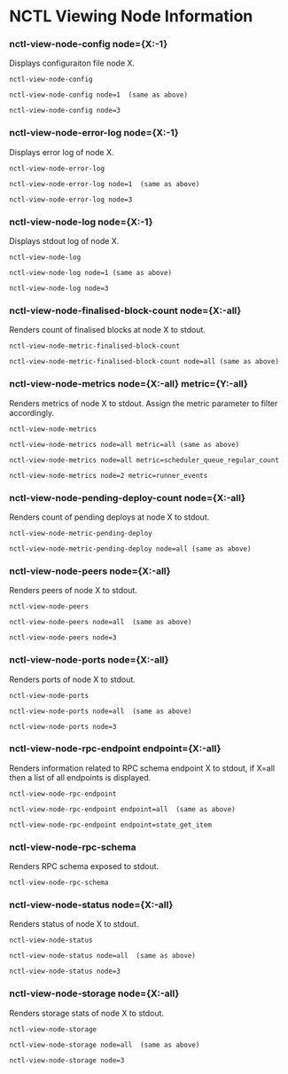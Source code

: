 # NCTL Viewing Node Information

### nctl-view-node-config node={X:-1}

Displays configuraiton file node X.

```
nctl-view-node-config

nctl-view-node-config node=1  (same as above)

nctl-view-node-config node=3
```

### nctl-view-node-error-log node={X:-1}

Displays error log of node X.

```
nctl-view-node-error-log

nctl-view-node-error-log node=1  (same as above)

nctl-view-node-error-log node=3 
```

### nctl-view-node-log node={X:-1}

Displays stdout log of node X.

```
nctl-view-node-log

nctl-view-node-log node=1 (same as above)

nctl-view-node-log node=3 
```

### nctl-view-node-finalised-block-count node={X:-all}

Renders count of finalised blocks at node X to stdout.

```
nctl-view-node-metric-finalised-block-count

nctl-view-node-metric-finalised-block-count node=all (same as above)
```

### nctl-view-node-metrics node={X:-all} metric={Y:-all}

Renders metrics of node X to stdout.  Assign the metric parameter to filter accordingly.

```
nctl-view-node-metrics

nctl-view-node-metrics node=all metric=all (same as above)

nctl-view-node-metrics node=all metric=scheduler_queue_regular_count

nctl-view-node-metrics node=2 metric=runner_events
```

### nctl-view-node-pending-deploy-count node={X:-all}

Renders count of pending deploys at node X to stdout.

```
nctl-view-node-metric-pending-deploy

nctl-view-node-metric-pending-deploy node=all (same as above)
```

### nctl-view-node-peers node={X:-all}

Renders peers of node X to stdout.

```
nctl-view-node-peers

nctl-view-node-peers node=all  (same as above)

nctl-view-node-peers node=3
```

### nctl-view-node-ports node={X:-all}

Renders ports of node X to stdout.

```
nctl-view-node-ports

nctl-view-node-ports node=all  (same as above)

nctl-view-node-ports node=3
```

### nctl-view-node-rpc-endpoint endpoint={X:-all}

Renders information related to RPC schema endpoint X to stdout, if X=all then a list of all endpoints is displayed.

```
nctl-view-node-rpc-endpoint

nctl-view-node-rpc-endpoint endpoint=all  (same as above)

nctl-view-node-rpc-endpoint endpoint=state_get_item
```

### nctl-view-node-rpc-schema 

Renders RPC schema exposed to stdout.

```
nctl-view-node-rpc-schema
```

### nctl-view-node-status node={X:-all}

Renders status of node X to stdout.

```
nctl-view-node-status

nctl-view-node-status node=all  (same as above)

nctl-view-node-status node=3
```

### nctl-view-node-storage node={X:-all}

Renders storage stats of node X to stdout.

```
nctl-view-node-storage

nctl-view-node-storage node=all  (same as above)

nctl-view-node-storage node=3
```

